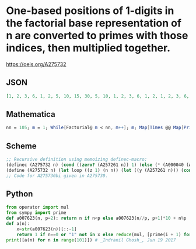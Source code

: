 # One\-based positions of 1\-digits in the factorial base representation of n are converted to primes with those indices, then multiplied together\.
https://oeis.org/A275732
## JSON
```JSON
[1, 2, 3, 6, 1, 2, 5, 10, 15, 30, 5, 10, 1, 2, 3, 6, 1, 2, 1, 2, 3, 6, 1, 2, 7, 14, 21, 42, 7, 14, 35, 70, 105, 210, 35, 70, 7, 14, 21, 42, 7, 14, 7, 14, 21, 42, 7, 14, 1, 2, 3, 6, 1, 2, 5, 10, 15, 30, 5, 10, 1, 2, 3, 6, 1, 2, 1, 2, 3, 6, 1, 2, 1, 2, 3, 6, 1, 2, 5, 10, 15, 30, 5, 10, 1, 2, 3, 6, 1, 2, 1, 2, 3, 6, 1, 2, 1, 2, 3, 6, 1, 2, 5, 10, 15, 30]
```
## Mathematica
```Mathematica
nn = 105; m = 1; While[Factorial@ m < nn, m++]; m; Map[Times @@ Map[Prime, Flatten@ Position[#, 1]] &@ Reverse@ IntegerDigits[#, MixedRadix[Reverse@ Range[2, m]]] &, Range[0, nn]] (* _Michael De Vlieger_, Aug 11 2016, Version 10.2 *)
```
## Scheme
```Scheme
;; Recursive definition using memoizing definec-macro:
(definec (A275732 n) (cond ((zero? (A257261 n)) 1) (else (* (A000040 (A257261 n)) (A275732 (A275730bi n (- (A257261 n) 1)))))))
(define (A275732 n) (let loop ((z 1) (n n)) (let ((y (A257261 n))) (cond ((zero? y) z) (else (loop (* z (A000040 y)) (A275730bi n (- y 1))))))))
;; Code for A275730bi given in A275730.
```
## Python
```Python
from operator import mul
from sympy import prime
def a007623(n, p=2): return n if n<p else a007623(n//p, p+1)*10 + n%p
def a(n):
    x=str(a007623(n))[::-1]
    return 1 if n==0 or "1" not in x else reduce(mul, [prime(i + 1) for i in range(len(x)) if x[i]=='1'])
print([a(n) for n in range(101)]) # _Indranil Ghosh_, Jun 19 2017
```
